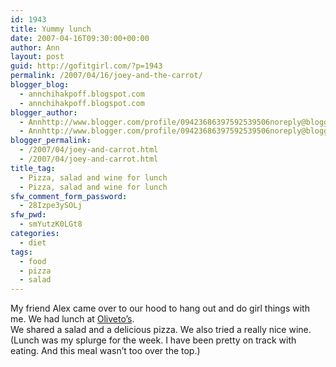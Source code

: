 ```yaml
---
id: 1943
title: Yummy lunch
date: 2007-04-16T09:30:00+00:00
author: Ann
layout: post
guid: http://gofitgirl.com/?p=1943
permalink: /2007/04/16/joey-and-the-carrot/
blogger_blog:
  - annchihakpoff.blogspot.com
  - annchihakpoff.blogspot.com
blogger_author:
  - Annhttp://www.blogger.com/profile/09423686397592539506noreply@blogger.com
  - Annhttp://www.blogger.com/profile/09423686397592539506noreply@blogger.com
blogger_permalink:
  - /2007/04/joey-and-carrot.html
  - /2007/04/joey-and-carrot.html
title_tag:
  - Pizza, salad and wine for lunch
  - Pizza, salad and wine for lunch
sfw_comment_form_password:
  - 28Izpe3ySOLj
sfw_pwd:
  - smYutzK0LGt8
categories:
  - diet
tags:
  - food
  - pizza
  - salad
---
```

My friend Alex came over to our hood to hang out and do girl things with me. We had lunch at [Oliveto&#8217;s](http://www.oliveto.com/).  
We shared a salad and a delicious pizza. We also tried a really nice wine. (Lunch was my splurge for the week. I have been pretty on track with eating. And this meal wasn&#8217;t too over the top.)